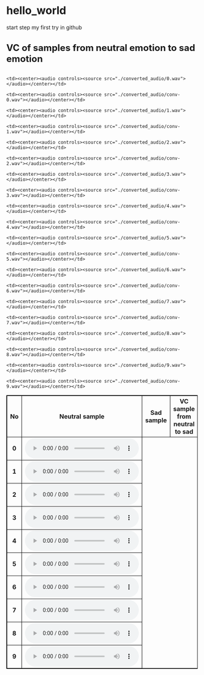 # hello_world
start step
my first try in github

<!DOCTYPE html>
<html>
	<head>
	<style>
table, th, td {
    border: 1px solid black;
}
</style>
	</head>
<body>
</br>
<b><font size="5">VC of samples from neutral emotion to sad emotion </font></b>
</br>
</br>
<table style="width:100%">
  <tr>
    <th>No</th>
    <th>Neutral sample</th>
    <th>Sad sample</th>	
    <th>VC sample from neutral to sad</th>
    <!--<th>VC from synthetic wave(fastspeech2+noVAE)</th>-->
  </tr>



  <tr>
	<td><center><b>0</b></center><center></td>
    <td><center><audio controls><source src="./converted_audio/n0.wav"></audio></center></td>
	
	<td><center><audio controls><source src="./converted_audio/0.wav"></audio></center></td>
		
    <td><center><audio controls><source src="./converted_audio/conv-0.wav"></audio></center></td>
	
  </tr>  
 
  <tr>
	<td><center><b>1</b></center><center></td>
    <td><center><audio controls><source src="./converted_audio/n1.wav"></audio></center></td>
	
	<td><center><audio controls><source src="./converted_audio/1.wav"></audio></center></td>
		
    <td><center><audio controls><source src="./converted_audio/conv-1.wav"></audio></center></td>
	
  </tr> 

  <tr>
	<td><center><b>2</b></center><center></td>
    <td><center><audio controls><source src="./converted_audio/n2.wav"></audio></center></td>
	
	<td><center><audio controls><source src="./converted_audio/2.wav"></audio></center></td>
		
    <td><center><audio controls><source src="./converted_audio/conv-2.wav"></audio></center></td>
	
  </tr> 
  <tr>
	<td><center><b>3</b></center><center></td>
    <td><center><audio controls><source src="./converted_audio/n3.wav"></audio></center></td>
	
	<td><center><audio controls><source src="./converted_audio/3.wav"></audio></center></td>
		
    <td><center><audio controls><source src="./converted_audio/conv-3.wav"></audio></center></td>
	
  </tr> 
  <tr>
	<td><center><b>4</b></center><center></td>
    <td><center><audio controls><source src="./converted_audio/n4.wav"></audio></center></td>
	
	<td><center><audio controls><source src="./converted_audio/4.wav"></audio></center></td>
		
    <td><center><audio controls><source src="./converted_audio/conv-4.wav"></audio></center></td>
	
  </tr> 
  <tr>
	<td><center><b>5</b></center><center></td>
    <td><center><audio controls><source src="./converted_audio/n5.wav"></audio></center></td>
	
	<td><center><audio controls><source src="./converted_audio/5.wav"></audio></center></td>
		
    <td><center><audio controls><source src="./converted_audio/conv-5.wav"></audio></center></td>
	
  </tr> 
  <tr>
	<td><center><b>6</b></center><center></td>
    <td><center><audio controls><source src="./converted_audio/n6.wav"></audio></center></td>
	
	<td><center><audio controls><source src="./converted_audio/6.wav"></audio></center></td>
		
    <td><center><audio controls><source src="./converted_audio/conv-6.wav"></audio></center></td>
	
  </tr> 
  <tr>
	<td><center><b>7</b></center><center></td>
    <td><center><audio controls><source src="./converted_audio/n7.wav"></audio></center></td>
	
	<td><center><audio controls><source src="./converted_audio/7.wav"></audio></center></td>
		
    <td><center><audio controls><source src="./converted_audio/conv-7.wav"></audio></center></td>
	
  </tr> 
  <tr>
	<td><center><b>8</b></center><center></td>
    <td><center><audio controls><source src="./converted_audio/n8.wav"></audio></center></td>
	
	<td><center><audio controls><source src="./converted_audio/8.wav"></audio></center></td>
		
    <td><center><audio controls><source src="./converted_audio/conv-8.wav"></audio></center></td>
	
  </tr> 
  <tr>
	<td><center><b>9</b></center><center></td>
    <td><center><audio controls><source src="./converted_audio/n9.wav"></audio></center></td>
	
	<td><center><audio controls><source src="./converted_audio/9.wav"></audio></center></td>
		
    <td><center><audio controls><source src="./converted_audio/conv-9.wav"></audio></center></td>
	
  </tr>   


</table>





</body>
</html>
